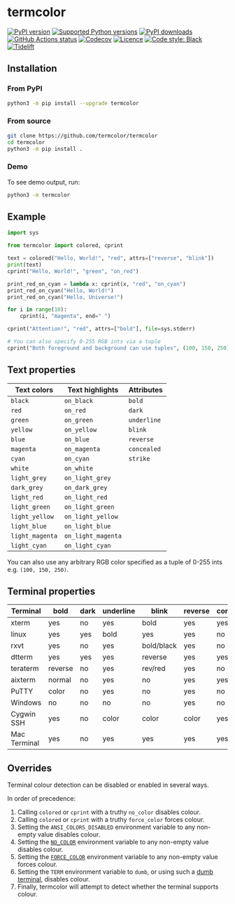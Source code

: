 # termcolor

[![PyPI version](https://img.shields.io/pypi/v/termcolor.svg?logo=pypi&logoColor=FFE873)](https://pypi.org/project/termcolor)
[![Supported Python versions](https://img.shields.io/pypi/pyversions/termcolor.svg?logo=python&logoColor=FFE873)](https://pypi.org/project/termcolor)
[![PyPI downloads](https://img.shields.io/pypi/dm/termcolor.svg)](https://pypistats.org/packages/termcolor)
[![GitHub Actions status](https://github.com/termcolor/termcolor/workflows/Test/badge.svg)](https://github.com/termcolor/termcolor/actions)
[![Codecov](https://codecov.io/gh/termcolor/termcolor/branch/main/graph/badge.svg)](https://codecov.io/gh/termcolor/termcolor)
[![Licence](https://img.shields.io/github/license/termcolor/termcolor.svg)](COPYING.txt)
[![Code style: Black](https://img.shields.io/badge/code%20style-Black-000000.svg)](https://github.com/psf/black)
[![Tidelift](https://tidelift.com/badges/package/pypi/termcolor)](https://tidelift.com/subscription/pkg/pypi-termcolor?utm_source=pypi-termcolor&utm_medium=referral&utm_campaign=readme)

## Installation

### From PyPI

```bash
python3 -m pip install --upgrade termcolor
```

### From source

```bash
git clone https://github.com/termcolor/termcolor
cd termcolor
python3 -m pip install .
```

### Demo

To see demo output, run:

```bash
python3 -m termcolor
```

## Example

```python
import sys

from termcolor import colored, cprint

text = colored("Hello, World!", "red", attrs=["reverse", "blink"])
print(text)
cprint("Hello, World!", "green", "on_red")

print_red_on_cyan = lambda x: cprint(x, "red", "on_cyan")
print_red_on_cyan("Hello, World!")
print_red_on_cyan("Hello, Universe!")

for i in range(10):
    cprint(i, "magenta", end=" ")

cprint("Attention!", "red", attrs=["bold"], file=sys.stderr)

# You can also specify 0-255 RGB ints via a tuple
cprint("Both foreground and background can use tuples", (100, 150, 250), (50, 60, 70))
```

## Text properties

| Text colors     | Text highlights    | Attributes  |
| --------------- | ------------------ | ----------- |
| `black`         | `on_black`         | `bold`      |
| `red`           | `on_red`           | `dark`      |
| `green`         | `on_green`         | `underline` |
| `yellow`        | `on_yellow`        | `blink`     |
| `blue`          | `on_blue`          | `reverse`   |
| `magenta`       | `on_magenta`       | `concealed` |
| `cyan`          | `on_cyan`          | `strike`    |
| `white`         | `on_white`         |             |
| `light_grey`    | `on_light_grey`    |             |
| `dark_grey`     | `on_dark_grey`     |             |
| `light_red`     | `on_light_red`     |             |
| `light_green`   | `on_light_green`   |             |
| `light_yellow`  | `on_light_yellow`  |             |
| `light_blue`    | `on_light_blue`    |             |
| `light_magenta` | `on_light_magenta` |             |
| `light_cyan`    | `on_light_cyan`    |             |

You can also use any arbitrary RGB color specified as a tuple of 0-255 ints e.g.
`(100, 150, 250)`.

## Terminal properties

| Terminal     | bold    | dark | underline | blink      | reverse | concealed |
| ------------ | ------- | ---- | --------- | ---------- | ------- | --------- |
| xterm        | yes     | no   | yes       | bold       | yes     | yes       |
| linux        | yes     | yes  | bold      | yes        | yes     | no        |
| rxvt         | yes     | no   | yes       | bold/black | yes     | no        |
| dtterm       | yes     | yes  | yes       | reverse    | yes     | yes       |
| teraterm     | reverse | no   | yes       | rev/red    | yes     | no        |
| aixterm      | normal  | no   | yes       | no         | yes     | yes       |
| PuTTY        | color   | no   | yes       | no         | yes     | no        |
| Windows      | no      | no   | no        | no         | yes     | no        |
| Cygwin SSH   | yes     | no   | color     | color      | color   | yes       |
| Mac Terminal | yes     | no   | yes       | yes        | yes     | yes       |

## Overrides

Terminal colour detection can be disabled or enabled in several ways.

In order of precedence:

1. Calling `colored` or `cprint` with a truthy `no_color` disables colour.
2. Calling `colored` or `cprint` with a truthy `force_color` forces colour.
3. Setting the `ANSI_COLORS_DISABLED` environment variable to any non-empty value
   disables colour.
4. Setting the [`NO_COLOR`](https://no-color.org/) environment variable to any non-empty
   value disables colour.
5. Setting the [`FORCE_COLOR`](https://force-color.org/) environment variable to any
   non-empty value forces colour.
6. Setting the `TERM` environment variable to `dumb`, or using such a
   [dumb terminal](https://en.wikipedia.org/wiki/Computer_terminal#Character-oriented_terminal),
   disables colour.
7. Finally, termcolor will attempt to detect whether the terminal supports colour.
